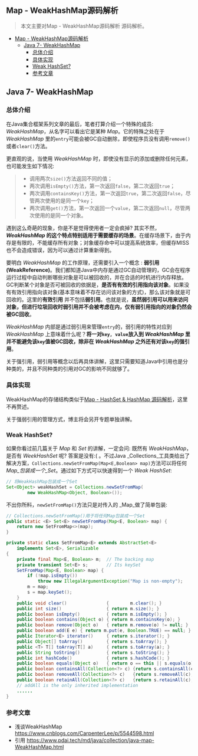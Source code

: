 ## Map - WeakHashMap源码解析

> 本文主要对Map - WeakHashMap源码解析 源码解析。

-   [Map - WeakHashMap源码解析](#map---weakhashmap%E6%BA%90%E7%A0%81%E8%A7%A3%E6%9E%90)
    -   [Java 7- WeakHashMap](#java-7--weakhashmap)
        -   [总体介绍](#%E6%80%BB%E4%BD%93%E4%BB%8B%E7%BB%8D)
        -   [具体实现](#%E5%85%B7%E4%BD%93%E5%AE%9E%E7%8E%B0)
        -   [Weak HashSet?](#weak-hashset)
        -   [参考文章](#%E5%8F%82%E8%80%83%E6%96%87%E7%AB%A0)

## Java 7- WeakHashMap

### 总体介绍

在Java集合框架系列文章的最后，笔者打算介绍一个特殊的成员: _WeakHashMap_，从名字可以看出它是某种 _Map_。它的特殊之处在于 _WeakHashMap_ 里的`entry`可能会被GC自动删除，即使程序员没有调用`remove()`或者`clear()`方法。

更直观的说，当使用 _WeakHashMap_ 时，即使没有显示的添加或删除任何元素，也可能发生如下情况:

> -   调用两次`size()`方法返回不同的值；
> -   两次调用`isEmpty()`方法，第一次返回`false`，第二次返回`true`；
> -   两次调用`containsKey()`方法，第一次返回`true`，第二次返回`false`，尽管两次使用的是同一个`key`；
> -   两次调用`get()`方法，第一次返回一个`value`，第二次返回`null`，尽管两次使用的是同一个对象。

遇到这么奇葩的现象，你是不是觉得使用者一定会疯掉? 其实不然，**_WeakHashMap_ 的这个特点特别适用于需要缓存的场景**。在缓存场景下，由于内存是有限的，不能缓存所有对象；对象缓存命中可以提高系统效率，但缓存MISS也不会造成错误，因为可以通过计算重新得到。

要明白 _WeakHashMap_ 的工作原理，还需要引入一个概念 : **弱引用(WeakReference)**。我们都知道Java中内存是通过GC自动管理的，GC会在程序运行过程中自动判断哪些对象是可以被回收的，并在合适的时机进行内存释放。GC判断某个对象是否可被回收的依据是，**是否有有效的引用指向该对象**。如果没有有效引用指向该对象(基本意味着不存在访问该对象的方式)，那么该对象就是可回收的。这里的**有效引用** 并不包括**弱引用**。也就是说，**虽然弱引用可以用来访问对象，但进行垃圾回收时弱引用并不会被考虑在内，仅有弱引用指向的对象仍然会被GC回收**。

_WeakHashMap_ 内部是通过弱引用来管理`entry`的，弱引用的特性对应到 _WeakHashMap_ 上意味着什么呢？**将一对`key, value`放入到 _WeakHashMap_ 里并不能避免该`key`值被GC回收，除非在 _WeakHashMap_ 之外还有对该`key`的强引用**。

关于强引用，弱引用等概念以后再具体讲解，这里只需要知道Java中引用也是分种类的，并且不同种类的引用对GC的影响不同就够了。

### 具体实现

WeakHashMap的存储结构类似于[Map - HashSet & HashMap 源码解析](https://www.pdai.tech/md/java/collection/java-map-HashMap&HashSet.html)，这里不再赘述。

关于强弱引用的管理方式，博主将会另开专题单独讲解。

### Weak HashSet?

如果你看过前几篇关于 _Map_ 和 _Set_ 的讲解，一定会问: 既然有 _WeakHashMap_，是否有 _WeekHashSet_ 呢? 答案是没有:( 。不过Java _Collections_工具类给出了解决方案，`Collections.newSetFromMap(Map<E,Boolean> map)`方法可以将任何 _Map_包装成一个_Set_。通过如下方式可以快速得到一个 _Weak HashSet_:

```java
// 将WeakHashMap包装成一个Set
Set<Object> weakHashSet = Collections.newSetFromMap(
        new WeakHashMap<Object, Boolean>());
```

不出你所料，`newSetFromMap()`方法只是对传入的 _Map_做了简单包装:

```java
// Collections.newSetFromMap()用于将任何Map包装成一个Set
public static <E> Set<E> newSetFromMap(Map<E, Boolean> map) {
    return new SetFromMap<>(map);
}

private static class SetFromMap<E> extends AbstractSet<E>
    implements Set<E>, Serializable
{
    private final Map<E, Boolean> m;  // The backing map
    private transient Set<E> s;       // Its keySet
    SetFromMap(Map<E, Boolean> map) {
        if (!map.isEmpty())
            throw new IllegalArgumentException("Map is non-empty");
        m = map;
        s = map.keySet();
    }
    public void clear()               {        m.clear(); }
    public int size()                 { return m.size(); }
    public boolean isEmpty()          { return m.isEmpty(); }
    public boolean contains(Object o) { return m.containsKey(o); }
    public boolean remove(Object o)   { return m.remove(o) != null; }
    public boolean add(E e) { return m.put(e, Boolean.TRUE) == null; }
    public Iterator<E> iterator()     { return s.iterator(); }
    public Object[] toArray()         { return s.toArray(); }
    public <T> T[] toArray(T[] a)     { return s.toArray(a); }
    public String toString()          { return s.toString(); }
    public int hashCode()             { return s.hashCode(); }
    public boolean equals(Object o)   { return o == this || s.equals(o); }
    public boolean containsAll(Collection<?> c) {return s.containsAll(c);}
    public boolean removeAll(Collection<?> c)   {return s.removeAll(c);}
    public boolean retainAll(Collection<?> c)   {return s.retainAll(c);}
    // addAll is the only inherited implementation
    ......
}

```

### 参考文章

-   浅谈WeakHashMap https://www.cnblogs.com/CarpenterLee/p/5544598.html
-   引用 https://www.pdai.tech/md/java/collection/java-map-WeakHashMap.html